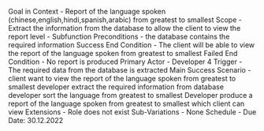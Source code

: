 Goal in Context - Report of the language spoken (chinese,english,hindi,spanish,arabic) from greatest to smallest
Scope - Extract the information from the database to allow the client to view the report
level - Subfunction
Preconditions - the database contains the required information
Success End Condition - The client will be able to view the report of the language spoken from greatest to smallest
Failed End Condition - No report is produced
Primary Actor - Developer 4
Trigger - The required data from the database is extracted
Main Success Scenario - client want to view the report of the language spoken from greatest to smallest
                        developer extract the required information from database
                        developer sort the language from greatest to smallest
                        Developer produce a report of the language spoken from greatest to smallest which client can view
Extensions - Role does not exist
Sub-Variations - None
Schedule - Due Date: 30.12.2022
                